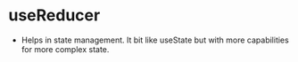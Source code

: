 # useReducer 
- Helps in state management. It bit like useState but with more capabilities for more complex state.
